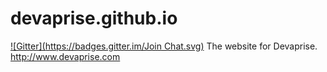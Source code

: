 devaprise.github.io
===================

[![Gitter](https://badges.gitter.im/Join Chat.svg)](https://gitter.im/Devaprise/devaprise.github.io?utm_source=badge&utm_medium=badge&utm_campaign=pr-badge&utm_content=badge)
The website for Devaprise.
http://www.devaprise.com
